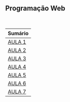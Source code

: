 ## Programação Web

<br />

| Sumário           |
| ----------------- |
| [AULA 1](aula-1/) |
| [AULA 2](aula-2/) |
| [AULA 3](aula-3/) |
| [AULA 4](aula-4/) |
| [AULA 5](aula-5/) |
| [AULA 6](aula-6/) |
| [AULA 7](aula-7/) |

